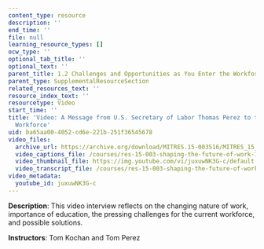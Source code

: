 ```yaml
---
content_type: resource
description: ''
end_time: ''
file: null
learning_resource_types: []
ocw_type: ''
optional_tab_title: ''
optional_text: ''
parent_title: 1.2 Challenges and Opportunities as You Enter the Workforce
parent_type: SupplementalResourceSection
related_resources_text: ''
resource_index_text: ''
resourcetype: Video
start_time: ''
title: 'Video: A Message from U.S. Secretary of Labor Thomas Perez to the Next Generation
  Workforce'
uid: ba65aa00-4052-cd6e-221b-251f36545678
video_files:
  archive_url: https://archive.org/download/MITRES.15-003S16/MITRES_15_003S16_1-2-1_360p.mp4
  video_captions_file: /courses/res-15-003-shaping-the-future-of-work-15-662x-spring-2016/65e64e5663945cbba7daed8edd56af75_juxuwNK3G-c.vtt
  video_thumbnail_file: https://img.youtube.com/vi/juxuwNK3G-c/default.jpg
  video_transcript_file: /courses/res-15-003-shaping-the-future-of-work-15-662x-spring-2016/07d32d70374e2d54f02bd771babde765_juxuwNK3G-c.pdf
video_metadata:
  youtube_id: juxuwNK3G-c
---
```


**Description**: This video interview reflects on the changing nature of work, importance of education, the pressing challenges for the current workforce, and possible solutions.

**Instructors**: Tom Kochan and Tom Perez




